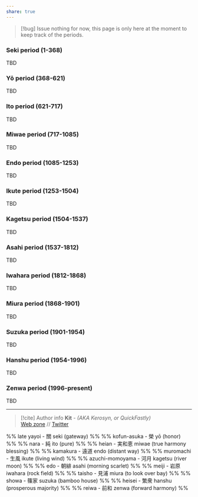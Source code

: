 ```yaml
---
share: true
---
```

> [!bug] Issue
> nothing for now, this page is only here at the moment to keep track of the periods.

### Seki period (1-368)

TBD

### Yō period (368-621)

TBD

### Ito period (621-717)

TBD

### Miwae period (717-1085)

TBD

### Endo period (1085-1253)

TBD

### Ikute period (1253-1504)

TBD

### Kagetsu period (1504-1537)

TBD

### Asahi period (1537-1812)

TBD

### Iwahara period (1812-1868)

TBD

### Miura period (1868-1901)

TBD

### Suzuka period (1901-1954)

TBD

### Hanshu period (1954-1996)

TBD

### Zenwa period (1996-present)

TBD

-----
> [!cite] Author info
> **Kit** - *(AKA Kerosyn, or QuickFastly)*\
> [Web zone](https://kitabe.link) // [Twitter](https://twitter.com/Kerosyn_)

%% late yayoi - 關 seki (gateway) %%
%% kofun-asuka - 榮 yō (honor) %%
%% nara - 純 ito (pure) %%
%% heian - 実和恵 miwae (true harmony blessing) %%
%% kamakura - 遠道 endo (distant way) %%
%% muromachi - 生風 ikute (living wind) %%
%% azuchi-momoyama - 河月 kagetsu (river moon) %%
%% edo - 朝緋 asahi (morning scarlet) %%
%% meiji - 岩原 iwahara (rock field) %%
%% taisho - 見浦 miura (to look over bay) %%
%% showa - 篠家 suzuka (bamboo house) %%
%% heisei - 繁衆 hanshu (prosperous majority) %%
%% reiwa - 前和 zenwa (forward harmony) %%